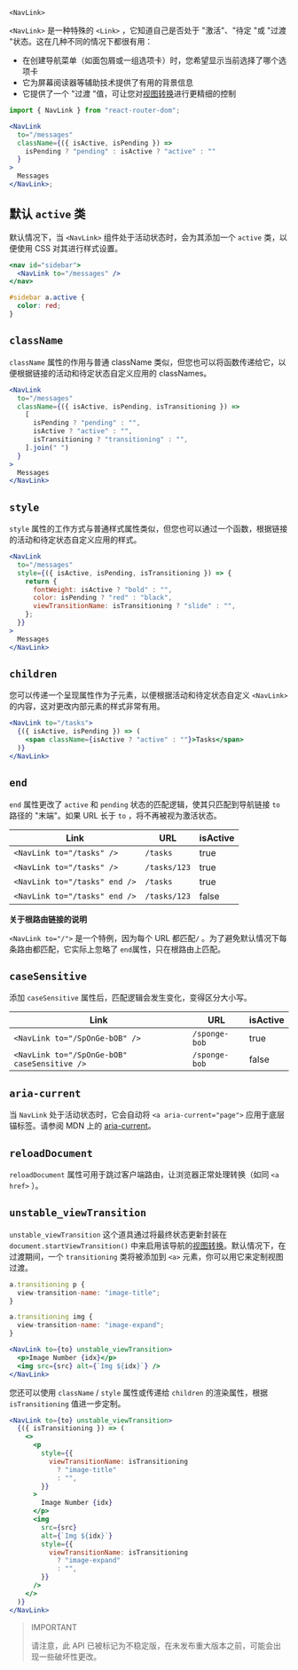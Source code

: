 `<NavLink>`

`<NavLink>` 是一种特殊的 `<Link>` ，它知道自己是否处于 "激活"、"待定 "或 "过渡 "状态。这在几种不同的情况下都很有用：

- 在创建导航菜单（如面包屑或一组选项卡）时，您希望显示当前选择了哪个选项卡
- 它为屏幕阅读器等辅助技术提供了有用的背景信息
- 它提供了一个 "过渡 "值，可让您对[视图转换](https://developer.mozilla.org/en-US/docs/Web/API/View_Transitions_API)进行更精细的控制

```jsx
import { NavLink } from "react-router-dom";

<NavLink
  to="/messages"
  className={({ isActive, isPending }) =>
    isPending ? "pending" : isActive ? "active" : ""
  }
>
  Messages
</NavLink>;
```

## 默认 `active` 类

默认情况下，当 `<NavLink>` 组件处于活动状态时，会为其添加一个 `active` 类，以便使用 CSS 对其进行样式设置。

```jsx
<nav id="sidebar">
  <NavLink to="/messages" />
</nav>
```

```css
#sidebar a.active {
  color: red;
}
```

## `className`

`className` 属性的作用与普通 className 类似，但您也可以将函数传递给它，以便根据链接的活动和待定状态自定义应用的 classNames。

```jsx
<NavLink
  to="/messages"
  className={({ isActive, isPending, isTransitioning }) =>
    [
      isPending ? "pending" : "",
      isActive ? "active" : "",
      isTransitioning ? "transitioning" : "",
    ].join(" ")
  }
>
  Messages
</NavLink>
```

## `style`

`style` 属性的工作方式与普通样式属性类似，但您也可以通过一个函数，根据链接的活动和待定状态自定义应用的样式。

```jsx
<NavLink
  to="/messages"
  style={({ isActive, isPending, isTransitioning }) => {
    return {
      fontWeight: isActive ? "bold" : "",
      color: isPending ? "red" : "black",
      viewTransitionName: isTransitioning ? "slide" : "",
    };
  }}
>
  Messages
</NavLink>
```

## `children`

您可以传递一个呈现属性作为子元素，以便根据活动和待定状态自定义 `<NavLink>` 的内容，这对更改内部元素的样式非常有用。

```jsx
<NavLink to="/tasks">
  {({ isActive, isPending }) => (
    <span className={isActive ? "active" : ""}>Tasks</span>
  )}
</NavLink>
```

## `end`

`end` 属性更改了 `active` 和 `pending` 状态的匹配逻辑，使其只匹配到导航链接 `to` 路径的 "末端"。如果 URL 长于 `to` ，将不再被视为激活状态。

| Link                          | URL          | isActive |
| ----------------------------- | ------------ | -------- |
| `<NavLink to="/tasks" />`     | `/tasks`     | true     |
| `<NavLink to="/tasks" />`     | `/tasks/123` | true     |
| `<NavLink to="/tasks" end />` | `/tasks`     | true     |
| `<NavLink to="/tasks" end />` | `/tasks/123` | false    |

**关于根路由链接的说明**

`<NavLink to="/">` 是一个特例，因为每个 URL 都匹配`/` 。为了避免默认情况下每条路由都匹配，它实际上忽略了 `end`属性，只在根路由上匹配。 

## `caseSensitive`

添加 `caseSensitive` 属性后，匹配逻辑会发生变化，变得区分大小写。

| Link                                         | URL           | isActive |
| -------------------------------------------- | ------------- | -------- |
| `<NavLink to="/SpOnGe-bOB" />`               | `/sponge-bob` | true     |
| `<NavLink to="/SpOnGe-bOB" caseSensitive />` | `/sponge-bob` | false    |

## `aria-current`

当 `NavLink` 处于活动状态时，它会自动将 `<a aria-current="page">` 应用于底层锚标签。请参阅 MDN 上的 [aria-current](https://developer.mozilla.org/en-US/docs/Web/Accessibility/ARIA/Attributes/aria-current)。

## `reloadDocument`

`reloadDocument` 属性可用于跳过客户端路由，让浏览器正常处理转换（如同 `<a href>` ）。

## `unstable_viewTransition`

`unstable_viewTransition` 这个道具通过将最终状态更新封装在 `document.startViewTransition()` 中来启用该导航的[视图转换](https://developer.mozilla.org/en-US/docs/Web/API/View_Transitions_API)。默认情况下，在过渡期间，一个 `transitioning` 类将被添加到 `<a>` 元素，你可以用它来定制视图过渡。

```jsx
a.transitioning p {
  view-transition-name: "image-title";
}

a.transitioning img {
  view-transition-name: "image-expand";
}
```

```jsx
<NavLink to={to} unstable_viewTransition>
  <p>Image Number {idx}</p>
  <img src={src} alt={`Img ${idx}`} />
</NavLink>
```

您还可以使用 `className` / `style` 属性或传递给 `children` 的渲染属性，根据 `isTransitioning` 值进一步定制。

```jsx
<NavLink to={to} unstable_viewTransition>
  {({ isTransitioning }) => (
    <>
      <p
        style={{
          viewTransitionName: isTransitioning
            ? "image-title"
            : "",
        }}
      >
        Image Number {idx}
      </p>
      <img
        src={src}
        alt={`Img ${idx}`}
        style={{
          viewTransitionName: isTransitioning
            ? "image-expand"
            : "",
        }}
      />
    </>
  )}
</NavLink>
```

> IMPORTANT
>
> 请注意，此 API 已被标记为不稳定版，在未发布重大版本之前，可能会出现一些破坏性更改。